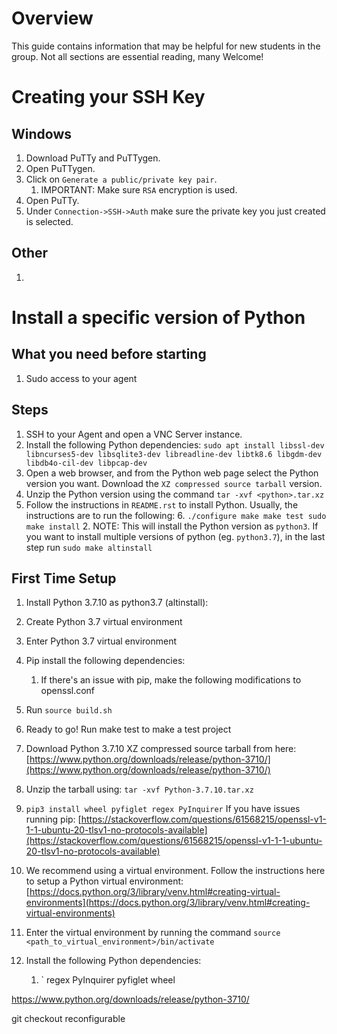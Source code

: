 # Overview
This guide contains information that may be helpful for new students in the group. Not all sections are essential reading, many Welcome!

# Creating your SSH Key
## Windows
1. Download PuTTy and PuTTygen.
2. Open PuTTygen.
3. Click on `Generate a public/private key pair`.
    1. IMPORTANT: Make sure `RSA` encryption is used.
4. Open PuTTy.
5. Under `Connection->SSH->Auth` make sure the private key you just created is selected.
## Other
1. 


# Install a specific version of Python
## What you need before starting
1. Sudo access to your agent

## Steps
1. SSH to your Agent and open a VNC Server instance.
2. Install the following Python dependencies: `sudo apt install libssl-dev libncurses5-dev libsqlite3-dev libreadline-dev libtk8.6 libgdm-dev libdb4o-cil-dev libpcap-dev`
3. Open a web browser, and from the Python web page select the Python version you want. Download the `XZ compressed source tarball` version.
4. Unzip the Python version using the command `tar -xvf <python>.tar.xz`
5. Follow the instructions in `README.rst` to install Python. Usually, the instructions are to run the following:
    6. ```
       ./configure
       make
       make test
       sudo make install
       ```
   2. NOTE: This will install the Python version as `python3`. If you want to install multiple versions of python (eg. `python3.7`), in the last step run `sudo make altinstall`

## First Time Setup
1. Install Python 3.7.10 as python3.7 (altinstall):
2. Create Python 3.7 virtual environment
3. Enter Python 3.7 virtual environment
4. Pip install the following dependencies:
	1. If there's an issue with pip, make the following modifications to openssl.conf
5. Run `source build.sh`
6. Ready to go! Run make test to make a test project





1. Download Python 3.7.10 XZ compressed source tarball from here: [https://www.python.org/downloads/release/python-3710/](https://www.python.org/downloads/release/python-3710/)
2. Unzip the tarball using: `tar -xvf Python-3.7.10.tar.xz` 
4. `pip3 install wheel pyfiglet regex PyInquirer`
If you have issues running pip: [https://stackoverflow.com/questions/61568215/openssl-v1-1-1-ubuntu-20-tlsv1-no-protocols-available](https://stackoverflow.com/questions/61568215/openssl-v1-1-1-ubuntu-20-tlsv1-no-protocols-available)
1. We recommend using a virtual environment. Follow the instructions here to setup a Python virtual environment: [https://docs.python.org/3/library/venv.html#creating-virtual-environments](https://docs.python.org/3/library/venv.html#creating-virtual-environments)
2. Enter the virtual environment by running the command `source <path_to_virtual_environment>/bin/activate`
3. Install the following Python dependencies:
	1. ` regex PyInquirer pyfiglet wheel

https://www.python.org/downloads/release/python-3710/ 

git checkout reconfigurable

